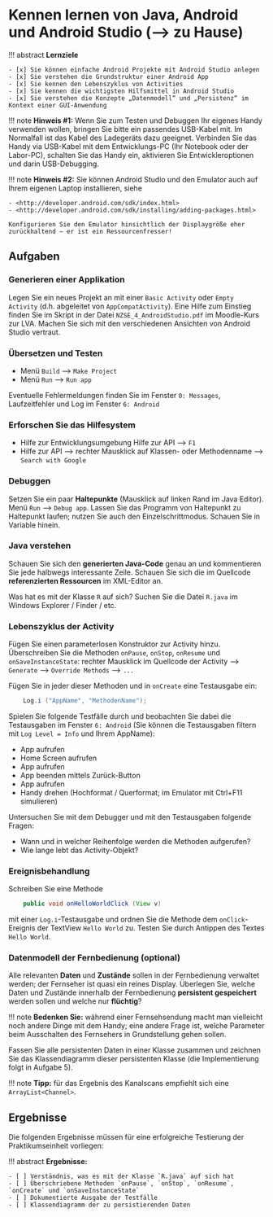 # Kennen lernen von Java, Android und Android Studio (--> zu Hause)


!!! abstract
    **Lernziele**

    - [x] Sie können einfache Android Projekte mit Android Studio anlegen
    - [x] Sie verstehen die Grundstruktur einer Android App
    - [x] Sie kennen den Lebenszyklus von Activities
    - [x] Sie kennen die wichtigsten Hilfsmittel in Android Studio
    - [x] Sie verstehen die Konzepte „Datenmodell“ und „Persistenz“ im Kontext einer GUI-Anwendung

!!! note
    **Hinweis #1:** Wenn Sie zum Testen und Debuggen Ihr eigenes Handy verwenden wollen, bringen Sie bitte ein passendes USB-Kabel mit. Im Normalfall ist das Kabel des Ladegeräts dazu geeignet. Verbinden Sie das Handy via USB-Kabel mit dem Entwicklungs-PC (Ihr Notebook oder der Labor-PC), schalten Sie das Handy ein, aktivieren Sie Entwickleroptionen und darin USB-Debugging.

!!! note
    **Hinweis #2:** Sie können Android Studio und den Emulator auch auf Ihrem eigenen Laptop installieren, siehe 

    - <http://developer.android.com/sdk/index.html>
    - <http://developer.android.com/sdk/installing/adding-packages.html>

    Konfigurieren Sie den Emulator hinsichtlich der Displaygröße eher zurückhaltend – er ist ein Ressourcenfresser!

## Aufgaben

### Generieren einer Applikation
Legen Sie ein neues Projekt an mit einer `Basic Activity` oder `Empty Activity` (d.h. abgeleitet von `AppCompatActivity`). Eine Hilfe zum Einstieg finden Sie im Skript in der Datei `NZSE_4_AndroidStudio.pdf` im Moodle-Kurs zur LVA. Machen Sie sich mit den verschiedenen Ansichten von Android Studio vertraut.

### Übersetzen und Testen
* Menü `Build` --> `Make Project` 
* Menü `Run` --> `Run app`

Eventuelle Fehlermeldungen finden Sie im Fenster `0: Messages`, Laufzeitfehler und Log im Fenster `6: Android`

### Erforschen Sie das Hilfesystem
* Hilfe zur Entwicklungsumgebung Hilfe zur API --> `F1`
* Hilfe zur API --> rechter Mausklick auf Klassen- oder Methodenname --> `Search with Google`

### Debuggen
Setzen Sie ein paar **Haltepunkte** (Mausklick auf linken Rand im Java Editor). Menü `Run` --> `Debug app`. Lassen Sie das Programm von Haltepunkt zu Haltepunkt laufen; nutzen Sie auch den Einzelschrittmodus. Schauen Sie in Variable hinein.

### Java verstehen
Schauen Sie sich den **generierten Java-Code** genau an und kommentieren Sie jede halbwegs interessante Zeile. Schauen Sie sich die im Quellcode **referenzierten Ressourcen** im XML-Editor an.

Was hat es mit der Klasse `R` auf sich? Suchen Sie die Datei `R.java` im Windows Explorer / Finder / etc.

### Lebenszyklus der Activity
Fügen Sie einen parameterlosen Konstruktor zur Activity hinzu. Überschreiben Sie die Methoden `onPause`, `onStop`, `onResume` und `onSaveInstanceState`: rechter Mausklick im Quellcode der Activity --> `Generate` --> `Override Methods` --> `...`

Fügen Sie in jeder dieser Methoden und in `onCreate` eine Testausgabe ein:

``` java
    Log.i ("AppName", "MethodenName");
```

Spielen Sie folgende Testfälle durch und beobachten Sie dabei die Testausgaben im Fenster `6: Android` (Sie können die Testausgaben filtern mit `Log Level = Info` und Ihrem AppName):

* App aufrufen
* Home Screen aufrufen
* App aufrufen
* App beenden mittels Zurück-Button
* App aufrufen
* Handy drehen (Hochformat / Querformat; im Emulator mit Ctrl+F11 simulieren)

Untersuchen Sie mit dem Debugger und mit den Testausgaben folgende Fragen:

* Wann und in welcher Reihenfolge werden die Methoden aufgerufen?
* Wie lange lebt das Activity-Objekt?


### Ereignisbehandlung
Schreiben Sie eine Methode
``` java
    public void onHelloWorldClick (View v)
```
mit einer `Log.i`-Testausgabe und ordnen Sie die Methode dem `onClick`-Ereignis der TextView `Hello World` zu. Testen Sie durch Antippen des Textes `Hello World`.


### Datenmodell der Fernbedienung (optional)
Alle relevanten **Daten** und **Zustände** sollen in der Fernbedienung verwaltet werden; der Fernseher ist quasi ein reines Display. Überlegen Sie, welche Daten und Zustände innerhalb der Fernbedienung **persistent gespeichert** werden sollen und welche nur **flüchtig**?

!!! note
    **Bedenken Sie:** während einer Fernsehsendung macht man vielleicht noch andere Dinge mit dem Handy; eine andere Frage ist, welche Parameter beim Ausschalten des Fernsehers in Grundstellung gehen sollen. 

Fassen Sie alle persistenten Daten in einer Klasse zusammen und zeichnen Sie das Klassendiagramm dieser persistenten Klasse (die Implementierung folgt in Aufgabe 5).

!!! note
    __Tipp:__ für das Ergebnis des Kanalscans empfiehlt sich eine `ArrayList<Channel>`.


## Ergebnisse

Die folgenden Ergebnisse müssen für eine erfolgreiche Testierung der Praktikumseinheit vorliegen:

!!! abstract
    __Ergebnisse:__

    - [ ] Verständnis, was es mit der Klasse `R.java` auf sich hat
    - [ ] Überschriebene Methoden `onPause`, `onStop`, `onResume`, `onCreate` und `onSaveInstanceState`
    - [ ] Dokumentierte Ausgabe der Testfälle
    - [ ] Klassendiagramm der zu persistierenden Daten